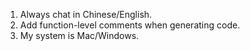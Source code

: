 1. Always chat in Chinese/English.
2. Add function-level comments when generating code.
3. My system is Mac/Windows.
